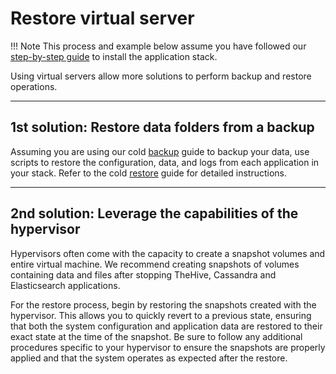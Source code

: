 # Restore virtual server

!!! Note
    This process and example below assume you have followed our [step-by-step guide](./../../../installation/docker.md) to install the application stack.

Using virtual servers allow more solutions to perform backup and restore operations.

---
## 1st solution: Restore data folders from a backup

Assuming you are using our cold [backup](../backup/physical-server.md) guide to backup your data, use scripts to restore the configuration, data, and logs from each application in your stack. Refer to the cold [restore](./physical-server.md) guide for detailed instructions.

---
## 2nd solution: Leverage the capabilities of the hypervisor

Hypervisors often come with the capacity to create a snapshot volumes and entire virtual machine. We recommend creating snapshots of volumes containing data and files after stopping TheHive, Cassandra and Elasticsearch applications. 

For the restore process, begin by restoring the snapshots created with the hypervisor. This allows you to quickly revert to a previous state, ensuring that both the system configuration and application data are restored to their exact state at the time of the snapshot. Be sure to follow any additional procedures specific to your hypervisor to ensure the snapshots are properly applied and that the system operates as expected after the restore.